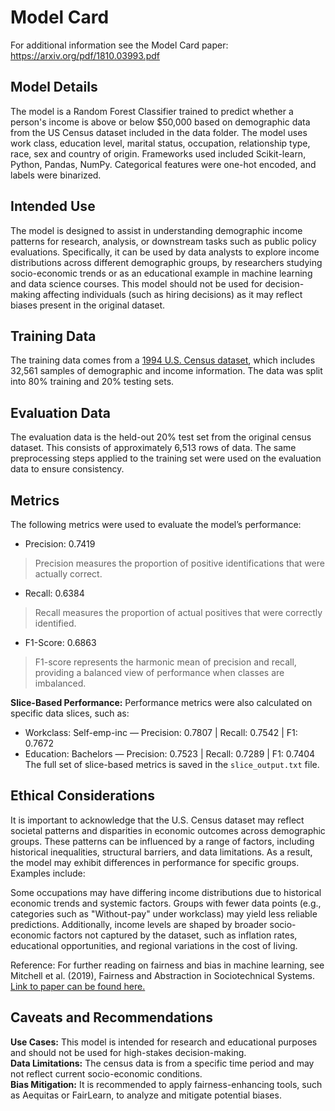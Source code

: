 # Model Card

For additional information see the Model Card paper: https://arxiv.org/pdf/1810.03993.pdf


## Model Details
The model is a Random Forest Classifier trained to predict whether a person's income is above or below $50,000 based on demographic data from the US Census dataset included in the data folder. The model uses work class, education level, marital status, occupation, relationship type, race, sex and country of origin. 
Frameworks used included Scikit-learn, Python, Pandas, NumPy. Categorical features were one-hot encoded, and labels were binarized.

## Intended Use
The model is designed to assist in understanding demographic income patterns for research, analysis, or downstream tasks such as public policy evaluations. Specifically, it can be used by data analysts to explore income distributions across different demographic groups, by researchers studying socio-economic trends or as an educational example in machine learning and data science courses.
This model should not be used for decision-making affecting individuals (such as hiring decisions) as it may reflect biases present in the original dataset.

## Training Data
The training data comes from a [1994 U.S. Census dataset](https://archive.ics.uci.edu/dataset/20/census+income), which includes 32,561 samples of demographic and income information. The data was split into 80% training and 20% testing sets. 

## Evaluation Data
The evaluation data is the held-out 20% test set from the original census dataset. This consists of approximately 6,513 rows of data. The same preprocessing steps applied to the training set were used on the evaluation data to ensure consistency.

## Metrics
The following metrics were used to evaluate the model’s performance:

* Precision: 0.7419 <br>
>Precision measures the proportion of positive identifications that were actually correct.

* Recall: 0.6384<br>
> Recall measures the proportion of actual positives that were correctly identified.

* F1-Score: 0.6863<br>
> F1-score represents the harmonic mean of precision and recall, providing a balanced view of performance when 
classes are imbalanced.

__Slice-Based Performance:__
Performance metrics were also calculated on specific data slices, such as:

* Workclass: Self-emp-inc — Precision: 0.7807 | Recall: 0.7542 | F1: 0.7672
* Education: Bachelors — Precision: 0.7523 | Recall: 0.7289 | F1: 0.7404<br>
The full set of slice-based metrics is saved in the `slice_output.txt` file.

## Ethical Considerations
It is important to acknowledge that the U.S. Census dataset may reflect societal patterns and disparities in economic outcomes across demographic groups. These patterns can be influenced by a range of factors, including historical inequalities, structural barriers, and data limitations. As a result, the model may exhibit differences in performance for specific groups. Examples include:

Some occupations may have differing income distributions due to historical economic trends and systemic factors.
Groups with fewer data points (e.g., categories such as "Without-pay" under workclass) may yield less reliable predictions.
Additionally, income levels are shaped by broader socio-economic factors not captured by the dataset, such as inflation rates, educational opportunities, and regional variations in the cost of living.

Reference: For further reading on fairness and bias in machine learning, see Mitchell et al. (2019), Fairness and Abstraction in Sociotechnical Systems. [Link to paper can be found here.](https://arxiv.org/pdf/1811.07867)

## Caveats and Recommendations
__Use Cases:__ This model is intended for research and educational purposes and should not be used for high-stakes decision-making.<br>
__Data Limitations:__ The census data is from a specific time period and may not reflect current socio-economic conditions.<br>
__Bias Mitigation:__ It is recommended to apply fairness-enhancing tools, such as Aequitas or FairLearn, to analyze and mitigate potential biases.